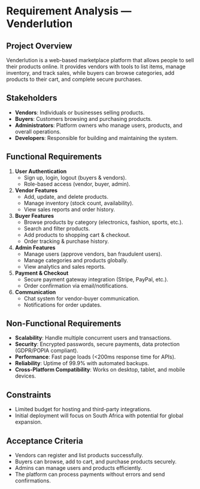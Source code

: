 # Requirement Analysis — Venderlution

## Project Overview
Venderlution is a web-based marketplace platform that allows people to sell their products online. 
It provides vendors with tools to list items, manage inventory, and track sales, while buyers can browse categories, 
add products to their cart, and complete secure purchases.

## Stakeholders
- **Vendors**: Individuals or businesses selling products.
- **Buyers**: Customers browsing and purchasing products.
- **Administrators**: Platform owners who manage users, products, and overall operations.
- **Developers**: Responsible for building and maintaining the system.

## Functional Requirements
1. **User Authentication**
   - Sign up, login, logout (buyers & vendors).
   - Role-based access (vendor, buyer, admin).
2. **Vendor Features**
   - Add, update, and delete products.
   - Manage inventory (stock count, availability).
   - View sales reports and order history.
3. **Buyer Features**
   - Browse products by category (electronics, fashion, sports, etc.).
   - Search and filter products.
   - Add products to shopping cart & checkout.
   - Order tracking & purchase history.
4. **Admin Features**
   - Manage users (approve vendors, ban fraudulent users).
   - Manage categories and products globally.
   - View analytics and sales reports.
5. **Payment & Checkout**
   - Secure payment gateway integration (Stripe, PayPal, etc.).
   - Order confirmation via email/notifications.
6. **Communication**
   - Chat system for vendor-buyer communication.
   - Notifications for order updates.

## Non-Functional Requirements
- **Scalability**: Handle multiple concurrent users and transactions.
- **Security**: Encrypted passwords, secure payments, data protection (GDPR/POPIA compliant).
- **Performance**: Fast page loads (<200ms response time for APIs).
- **Reliability**: Uptime of 99.9% with automated backups.
- **Cross-Platform Compatibility**: Works on desktop, tablet, and mobile devices.

## Constraints
- Limited budget for hosting and third-party integrations.
- Initial deployment will focus on South Africa with potential for global expansion.

## Acceptance Criteria
- Vendors can register and list products successfully.
- Buyers can browse, add to cart, and purchase products securely.
- Admins can manage users and products efficiently.
- The platform can process payments without errors and send confirmations.

